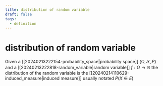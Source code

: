 ```yaml
---
title: distribution of random variable
draft: false
tags:
  - definition
---
```

# distribution of random variable
Given a [[20240213222154-probability_space|probability space]] $(\Omega, \mathcal{S}, P)$ and a [[20240213222818-random_variable|random variable]] $f:\Omega \to \mathbb{R}$ the distribution of the random variable is the [[20240214110629-induced_measure|induced measure]] usually notated $P(X \in E)$